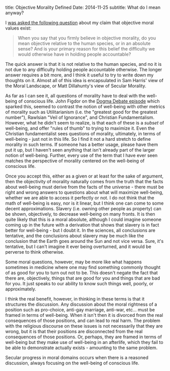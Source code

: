 title: Objective Morality Defined
Date: 2014-11-25
subtitle: What do I mean anyway?

I [was asked the following question] about my claim that objective moral values exist:

>When you say that you firmly believe in objective morality, do you mean objective relative to the human species, or in an absolute sense? And is your primary reason for this belief the difficulty we would otherwise have in holding people accountable?

The quick answer is that it is not relative to the human species, and no it is not due to any difficulty holding people accountable otherwise.  The longer answer requires a bit more, and I think it useful to try to write down my thoughts on it.  Almost all of this idea is encapsulated in Sam Harris' view of the Moral Landscape, or Matt Dillahunty's view of Secular Morality.

As far as I can see it, all questions of morality have to deal with the well-being of conscious life.  John Figdor on the [Dogma Debate episode] which sparked this, seemed to contrast the notion of well-being with other metrics of morality such as Utilitarianism (i.e. the "greatest good for the greatest number"), Rawlsian "Veil of Ignorance", and Christian Fundamentalism.  However, what he didn't seem to realize, is that each of these is a *subset* of well-being, and offer "rules of thumb" to trying to maximize it.  Even the Christian fundamentalist sees questions of morality, ultimately, in terms of well-being - just not in this life.  So I find it not a hard stretch to define morality in such terms.  If someone has a better usage, please have them put it up, but I haven't seen anything that isn't already part of the larger notion of well-being.  Further, every use of the term that I have ever seen matches the perspective of morality centered on the well-being of conscious life.

Once you accept this, either as a given or at least for the sake of argument, then the objectivity of morality naturally comes from the truth that the facts about well-being must derive from the facts of the universe - there must be right and wrong answers to questions about what will maximize well-being, whether we are able to access it perfectly or not.  I do not think that the math of well-being is easy, nor is it linear, but I think one can come to some decent approximations.  Slavery (i.e. owning other people as property) can be shown, objectively, to decrease well-being on many fronts.  It is then quite likely that this is a moral absolute, although I could imagine someone coming up in the future with a derivation that shows that slavery is in fact better for well-being - but I doubt it.  In the sciences, all conclusions are tentative, and the conclusions about slavery may be much like the conclusion that the Earth goes around the Sun and not vice versa.  Sure, it's tentative, but I can't imagine it ever being overturned, and it would be perverse to think otherwise.  

Some moral questions, however, may be more like what happens sometimes in medicine where one may find something commonly thought of as good for you to turn out not to be.  This doesn't negate the fact that there are, objectively, things that are good for you and things that are bad for you.  It just speaks to our ability to know such things well, poorly, or approximately.  

I think the real benefit, however, in thinking in these terms is that it structures the discussion.  Any discussion about the moral rightness of a position such as pro-choice, anti-gay marriage, anti-war, etc... must be framed in terms of well-being.  When it isn't then it is divorced from the real consequences of those positions, and can lead to real harm.  The problem with the religious discourse on these issues is not necessarily that they are wrong, but it is that their positions are disconnected from the real consequences of those positions.  Or, perhaps, they are framed in terms of well-being but they make use of well-being in an afterlife, which they fail to be able to demonstrate actually exists -  amounting to the same problem.

Secular progress in moral domains occurs when there is a reasoned discussion, always focusing on the well-being of conscious life.  



[was asked the following question]: {filename}obj_morality.md
[Dogma Debate episode]: http://www.spreaker.com/user/smalleyandhyso/154-atheist-vs-atheist-on-morals_1?utm_source=widget&utm_medium=widget


